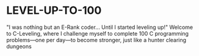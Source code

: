 # LEVEL-UP-TO-100
"I was nothing but an E-Rank coder... Until I started leveling up!"  Welcome to C-Leveling, where I challenge myself to complete 100 C programming problems—one per day—to become stronger, just like a hunter clearing dungeons
